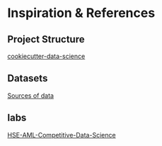 # Inspiration & References
## Project Structure
[cookiecutter-data-science](https://github.com/drivendata/cookiecutter-data-science)

## Datasets
[Sources of data](https://instructor-support.datacamp.com/en/articles/2353872-sources-of-data)

## labs
[HSE-AML-Competitive-Data-Science](https://github.com/hse-aml/competitive-data-science)